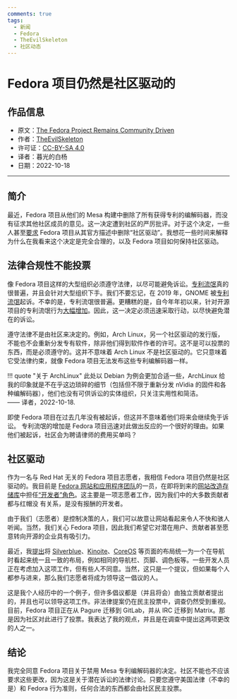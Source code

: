 ```yaml
---
comments: true
tags:
  - 新闻
  - Fedora
  - TheEvilSkeleton
  - 社区动态
---
```


# Fedora 项目仍然是社区驱动的

## 作品信息

- 原文：[The Fedora Project Remains Community Driven](https://theevilskeleton.gitlab.io/2022/09/30/the-fedora-project-remains-community-driven.html)
- 作者：[TheEvilSkeleton](https://theevilskeleton.gitlab.io/about)
- 许可证：[CC-BY-SA 4.0](https://creativecommons.org/licenses/by-sa/4.0/legalcode)
- 译者：暮光的白杨
- 日期：2022-10-18

----

## 简介

最近，Fedora 项目从他们的 Mesa 构建中删除了所有获得专利的编解码器，而没有征求其他社区成员的意见。这一决定遭到社区的严厉批评。对于这个决定，一些人甚至[要求](https://www.reddit.com/r/Fedora/comments/xqqp7c/please_remove_the_community_driven_part_from/) Fedora 项目从其官方描述中删除“社区驱动”。我想花一些时间来解释为什么在我看来这个决定是完全合理的，以及 Fedora 项目如何保持社区驱动。

## 法律合规性不能投票

像 Fedora 项目这样的大型组织必须遵守法律，以尽可能避免诉讼。[专利流氓](https://en.wikipedia.org/wiki/Patent_troll)真的很普遍，并且会针对大型组织下手。我们不要忘记，在 2019 年，GNOME 被[专利流氓](https://en.wikipedia.org/wiki/GNOME_Foundation#GNOME_Patent_Troll_Defense_Fund)起诉。不幸的是，专利流氓很普遍。更糟糕的是，自今年年初以来，针对开源项目的专利流氓行为[大幅增加](https://www.zdnet.com/article/patent-troll-attacks-against-open-source-projects-are-up-100-since-last-year-heres-why/)。因此，这一决定必须迅速采取行动，以尽快避免潜在的诉讼。

遵守法律不是由社区来决定的。例如，Arch Linux，另一个社区驱动的发行版，不能也不会重新分发专有软件，除非他们得到软件作者的许可。这不是可以投票的东西，而是必须遵守的。这并不意味着 Arch Linux 不是社区驱动的。它只意味着它受法律约束，就像 Fedora 项目无法发布这些专利编解码器一样。

!!! quote "关于 ArchLinux"
    此处以 Debian 为例会更加合适一些，ArchLinux 给我的印象就是不在乎这边琐碎的细节（包括但不限于重新分发 nVidia 的固件和各种编解码器），他们也没有可供诉讼的实体组织，只关注实用性和简洁。  
    —— 译者，2022-10-18.

即使 Fedora 项目在过去几年没有被起诉，但这并不意味着他们将来会继续免于诉讼。 专利流氓的增加是 Fedora 项目迅速对此做出反应的一个很好的理由。如果他们被起诉，社区会为聘请律师的费用买单吗？

## 社区驱动

作为一名与 Red Hat 无关的 Fedora 项目志愿者，我相信 Fedora 项目仍然是社区驱动的。我目前是 [Fedora 网站和应用程序团队](https://docs.fedoraproject.org/en-US/websites/)的一员，在即将到来的[网站改造存储库](https://gitlab.com/fedora/websites-apps/fedora-websites/fedora-websites-3.0)中担任[“开发者”角色](https://gitlab.com/fedora/websites-apps/fedora-websites/fedora-websites-3.0/-/project_members?search=TheEvilSkeleton)。这主要是一项志愿者工作，因为我们中的大多数贡献者都与红帽没
有关系，是没有报酬的开发者。

由于我们（志愿者）是控制决策的人，我们可以故意让网站看起来令人不快和骇人听闻。当然，我们关心 Fedora 项目，因此我们希望它对潜在用户、贡献者甚至愿意转向开源的企业具有吸引力。

最近，我[提出](https://github.com/fedora-silverblue/silverblue-site/issues/114#issuecomment-1246879559)将 [Silverblue](https://silverblue.fedoraproject.org/)、[Kinoite](https://kinoite.fedoraproject.org/)、[CoreOS](https://getfedora.org/en/coreos) 等页面的布局统一为一个在导航时看起来统一且一致的布局，例如相同的导航栏、页脚、调色板等。一些开发人员正在考虑加入这项工作，但有些人不同意。当然，这只是一个提议，但如果每个人都参与进来，那么我们志愿者将成为领导这一倡议的人。

这是我个人经历中的一个例子，但许多倡议都是（并且将会）由独立贡献者提出的，并且也可以领导这项工作。非法律提案仍在民主投票中，调查仍然受到重视。目前，Fedora 项目正在从 Pagure 迁移到 GitLab，并从 IRC 迁移到 Matrix。那是因为社区对此进行了投票。我表达了我的观点，并且是在调查中提出这两项更改的人之一。

## 结论

我完全同意 Fedora 项目关于禁用 Mesa 专利编解码器的决定。社区不能也不应该要求这些更改，因为这是关于潜在诉讼的法律讨论。只要您遵守美国法律（不幸的是）和 Fedora 行为准则，任何合法的东西都会由社区民主投票。